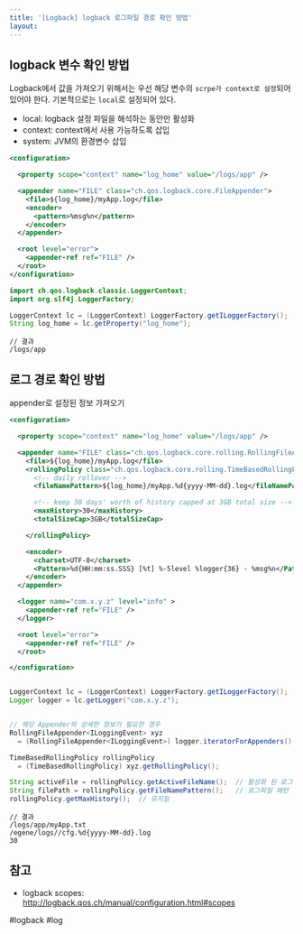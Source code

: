 ```yaml
---
title: '[Logback] logback 로그파일 경로 확인 방법'
layout: 
---
```



## logback 변수 확인 방법

Logback에서 값을 가져오기 위해서는 우선 해당 변수의 `scrpe가 context로 설정`되어 있어야 한다.
기본적으로는 `local`로 설정되어 있다.

- local: logback 설정 파일을 해석하는 동안만 활성화
- context: context에서 사용 가능하도록 삽입
- system: JVM의 환경변수 삽입

```xml
<configuration>

  <property scope="context" name="log_home" value="/logs/app" />

  <appender name="FILE" class="ch.qos.logback.core.FileAppender">
    <file>${log_home}/myApp.log</file>
    <encoder>
      <pattern>%msg%n</pattern>
    </encoder>
  </appender>

  <root level="error">
    <appender-ref ref="FILE" />
  </root>
</configuration>
```

```java
import ch.qos.logback.classic.LoggerContext;
import org.slf4j.LoggerFactory;

LoggerContext lc = (LoggerContext) LoggerFactory.getILoggerFactory();
String log_home = lc.getProperty("log_home");

```

```
// 결과
/logs/app
```

## 로그 경로 확인 방법

appender로 설정된 정보 가져오기

```xml
<configuration>

  <property scope="context" name="log_home" value="/logs/app" />

  <appender name="FILE" class="ch.qos.logback.core.rolling.RollingFileAppender">
    <file>${log_home}/myApp.log</file>
    <rollingPolicy class="ch.qos.logback.core.rolling.TimeBasedRollingPolicy">
      <!-- daily rollover -->
      <fileNamePattern>${log_home}/myApp.%d{yyyy-MM-dd}.log</fileNamePattern>

      <!-- keep 30 days' worth of history capped at 3GB total size -->
      <maxHistory>30</maxHistory>
      <totalSizeCap>3GB</totalSizeCap>

    </rollingPolicy>

    <encoder>
      <charset>UTF-8</charset>
      <Pattern>%d{HH:mm:ss.SSS} [%t] %-5level %logger{36} - %msg%n</Pattern>
    </encoder>
  </appender>

  <logger name="com.x.y.z" level="info" >
    <appender-ref ref="FILE" />
  </logger>

  <root level="error">
    <appender-ref ref="FILE" />
  </root>

</configuration>
```


```java

LoggerContext lc = (LoggerContext) LoggerFactory.getILoggerFactory();
Logger logger = lc.getLogger("com.x.y.z");


// 해당 Appender의 상세한 정보가 필요한 경우
RollingFileAppender<ILoggingEvent> xyz 
  = (RollingFileAppender<ILoggingEvent>) logger.iteratorForAppenders().next();

TimeBasedRollingPolicy rollingPolicy 
  = (TimeBasedRollingPolicy) xyz.getRollingPolicy();

String activeFile = rollingPolicy.getActiveFileName();  // 활성화 된 로그 파일 명
String filePath = rollingPolicy.getFileNamePattern();   // 로그파일 패턴
rollingPolicy.getMaxHistory();  // 유지일
```

```
// 결과
/logs/app/myApp.txt
/egene/logs//cfg.%d{yyyy-MM-dd}.log
30
```




## 참고
 - logback scopes: http://logback.qos.ch/manual/configuration.html#scopes

#logback #log